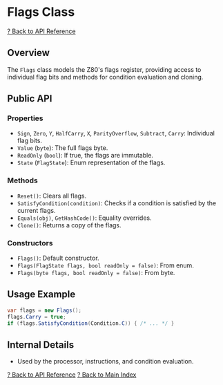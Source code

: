 # Flags Class

[? Back to API Reference](README.md)

## Overview

The `Flags` class models the Z80's flags register, providing access to individual flag bits and methods for condition evaluation and cloning.

## Public API

### Properties
- `Sign`, `Zero`, `Y`, `HalfCarry`, `X`, `ParityOverflow`, `Subtract`, `Carry`: Individual flag bits.
- `Value` (`byte`): The full flags byte.
- `ReadOnly` (`bool`): If true, the flags are immutable.
- `State` (`FlagState`): Enum representation of the flags.

### Methods
- `Reset()`: Clears all flags.
- `SatisfyCondition(condition)`: Checks if a condition is satisfied by the current flags.
- `Equals(obj)`, `GetHashCode()`: Equality overrides.
- `Clone()`: Returns a copy of the flags.

### Constructors
- `Flags()`: Default constructor.
- `Flags(FlagState flags, bool readOnly = false)`: From enum.
- `Flags(byte flags, bool readOnly = false)`: From byte.

## Usage Example

```csharp
var flags = new Flags();
flags.Carry = true;
if (flags.SatisfyCondition(Condition.C)) { /* ... */ }
```

## Internal Details
- Used by the processor, instructions, and condition evaluation.

[? Back to API Reference](README.md)
[? Back to Main Index](../README.md)
